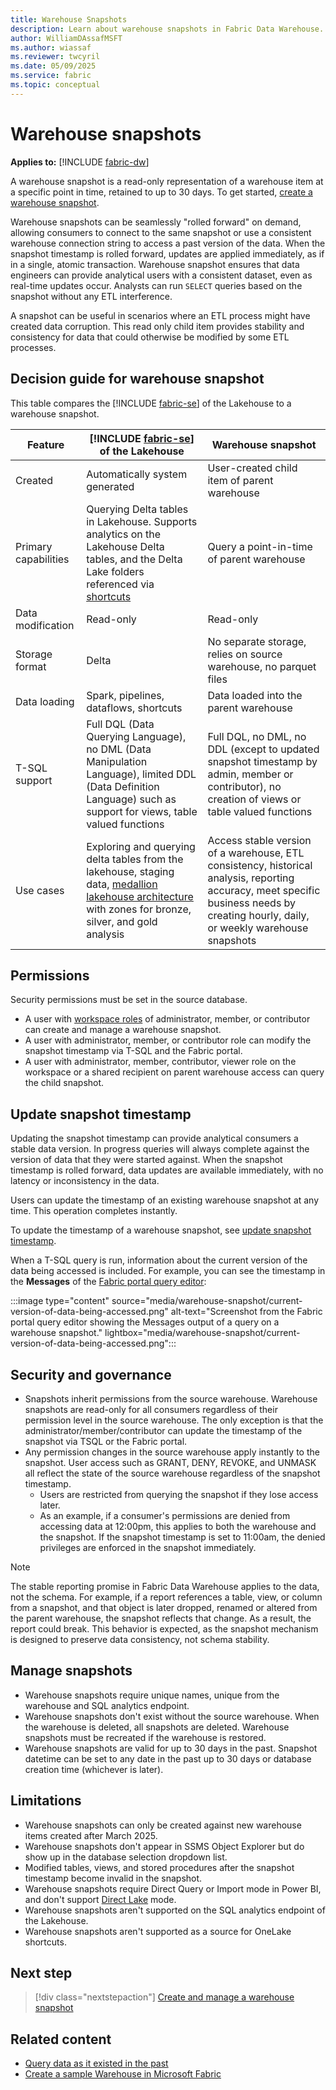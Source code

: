 ```yaml
---
title: Warehouse Snapshots
description: Learn about warehouse snapshots in Fabric Data Warehouse.
author: WilliamDAssafMSFT
ms.author: wiassaf
ms.reviewer: twcyril
ms.date: 05/09/2025
ms.service: fabric
ms.topic: conceptual
---
```

# Warehouse snapshots

**Applies to:** [!INCLUDE [fabric-dw](includes/applies-to-version/fabric-dw.md)]

A warehouse snapshot is a read-only representation of a warehouse item at a specific point in time, retained to up to 30 days. To get started, [create a warehouse snapshot](create-manage-warehouse-snapshot.md).

Warehouse snapshots can be seamlessly "rolled forward" on demand, allowing consumers to connect to the same snapshot or use a consistent warehouse connection string to access a past version of the data. When the snapshot timestamp is rolled forward, updates are applied immediately, as if in a single, atomic transaction. Warehouse snapshot ensures that data engineers can provide analytical users with a consistent dataset, even as real-time updates occur. Analysts can run `SELECT` queries based on the snapshot without any ETL interference.

A snapshot can be useful in scenarios where an ETL process might have created data corruption. This read only child item provides stability and consistency for data that could otherwise be modified by some ETL processes.

## Decision guide for warehouse snapshot

This table compares the [!INCLUDE [fabric-se](../data-warehouse/includes/fabric-se.md)] of the Lakehouse to a warehouse snapshot.

| Feature             | [!INCLUDE [fabric-se](../data-warehouse/includes/fabric-se.md)] of the Lakehouse| Warehouse snapshot |
| --------------------| --------------------------------  |-------------------|
| Created | Automatically system generated | User-created child item of parent warehouse |
| Primary capabilities | Querying Delta tables in Lakehouse. Supports analytics on the Lakehouse Delta tables, and the Delta Lake folders referenced via [shortcuts](../onelake/onelake-shortcuts.md) | Query a point-in-time of parent warehouse | 
| Data modification    | Read-only  | Read-only |
| Storage format    | Delta  | No separate storage, relies on source warehouse, no parquet files |
| Data loading   | Spark, pipelines, dataflows, shortcuts| Data loaded into the parent warehouse |
| T-SQL support   | Full DQL (Data Querying Language), no DML (Data Manipulation Language), limited DDL (Data Definition Language) such as support for views, table valued functions | Full DQL, no DML, no DDL (except to updated snapshot timestamp by admin, member or contributor), no creation of views or table valued functions |
| Use cases    | Exploring and querying delta tables from the lakehouse, staging data, [medallion lakehouse architecture](../onelake/onelake-medallion-lakehouse-architecture.md) with zones for bronze, silver, and gold analysis  | Access stable version of a warehouse, ETL consistency, historical analysis, reporting accuracy, meet specific business needs by creating hourly, daily, or weekly warehouse snapshots |

## Permissions

Security permissions must be set in the source database.

- A user with [workspace roles](security.md) of administrator, member, or contributor can create and manage a warehouse snapshot.
- A user with administrator, member, or contributor role can modify the snapshot timestamp via T-SQL and the Fabric portal.
- A user with administrator, member, contributor, viewer role on the workspace or a shared recipient on parent warehouse access can query the child snapshot. 

## Update snapshot timestamp

Updating the snapshot timestamp can provide analytical consumers a stable data version. In progress queries will always complete against the version of data that they were started against. When the snapshot timestamp is rolled forward, data updates are available immediately, with no latency or inconsistency in the data.

Users can update the timestamp of an existing warehouse snapshot at any time. This operation completes instantly.

To update the timestamp of a warehouse snapshot, see [update snapshot timestamp](create-manage-warehouse-snapshot.md#update-snapshot-timestamp).

When a T-SQL query is run, information about the current version of the data being accessed is included. For example, you can see the timestamp in the **Messages** of the [Fabric portal query editor](../database/sql/query-editor.md):

:::image type="content" source="media/warehouse-snapshot/current-version-of-data-being-accessed.png" alt-text="Screenshot from the Fabric portal query editor showing the Messages output of a query on a warehouse snapshot." lightbox="media/warehouse-snapshot/current-version-of-data-being-accessed.png":::

## Security and governance

- Snapshots inherit permissions from the source warehouse. Warehouse snapshots are read-only for all consumers regardless of their permission level in the source warehouse. The only exception is that the administrator/member/contributor can update the timestamp of the snapshot via TSQL or the Fabric portal.
- Any permission changes in the source warehouse apply instantly to the snapshot. User access such as GRANT, DENY, REVOKE, and UNMASK all reflect the state of the source warehouse regardless of the snapshot timestamp. 
    - Users are restricted from querying the snapshot if they lose access later.
    - As an example, if a consumer's permissions are denied from accessing data at 12:00pm, this applies to both the warehouse and the snapshot. If the snapshot timestamp is set to 11:00am, the denied privileges are enforced in the snapshot immediately.

> [!NOTE]
> The stable reporting promise in Fabric Data Warehouse applies to the data, not the schema. For example, if a report references a table, view, or column from a snapshot, and that object is later dropped, renamed or altered from the parent warehouse, the snapshot reflects that change. As a result, the report could break. This behavior is expected, as the snapshot mechanism is designed to preserve data consistency, not schema stability.

## Manage snapshots

- Warehouse snapshots require unique names, unique from the warehouse and SQL analytics endpoint.
- Warehouse snapshots don't exist without the source warehouse. When the warehouse is deleted, all snapshots are deleted. Warehouse snapshots must be recreated if the warehouse is restored.
- Warehouse snapshots are valid for up to 30 days in the past. Snapshot datetime can be set to any date in the past up to 30 days or database creation time (whichever is later).

## Limitations

- Warehouse snapshots can only be created against new warehouse items created after March 2025.
- Warehouse snapshots don't appear in SSMS Object Explorer but do show up in the database selection dropdown list.
- Modified tables, views, and stored procedures after the snapshot timestamp become invalid in the snapshot.
- Warehouse snapshots require Direct Query or Import mode in Power BI, and don't support [Direct Lake](../fundamentals/direct-lake-overview.md) mode.
- Warehouse snapshots aren't supported on the SQL analytics endpoint of the Lakehouse.
- Warehouse snapshots aren't supported as a source for OneLake shortcuts.

## Next step

> [!div class="nextstepaction"]
> [Create and manage a warehouse snapshot](create-manage-warehouse-snapshot.md)

## Related content

- [Query data as it existed in the past](time-travel.md)
- [Create a sample Warehouse in Microsoft Fabric](create-warehouse-sample.md)